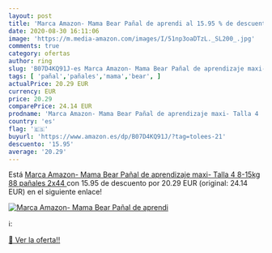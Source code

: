 ```yaml
---
layout: post
title: 'Marca Amazon- Mama Bear Pañal de aprendi al 15.95 % de descuento'
date: 2020-08-30 16:11:06
image: 'https://m.media-amazon.com/images/I/51np3oaDTzL._SL200_.jpg'
comments: true
category: ofertas
author: ring
slug: 'B07D4KQ91J-es Marca Amazon- Mama Bear Pañal de aprendizaje maxi- Talla 4...'
tags: [ 'pañal','pañales','mama','bear', ]
actualPrice: 20.29 EUR
currency: EUR
price: 20.29
comparePrice: 24.14 EUR
prodname: 'Marca Amazon- Mama Bear Pañal de aprendizaje maxi- Talla 4  8-15kg   88 pañales  2x44 '
country: 'es'
flag: '🇪🇸'
buyurl: 'https://www.amazon.es/dp/B07D4KQ91J/?tag=tolees-21'
descuento: '15.95'
average: '20.29'
---
```


Está [Marca Amazon- Mama Bear Pañal de aprendizaje maxi- Talla 4  8-15kg   88 pañales  2x44 ](https://www.amazon.es/dp/B07D4KQ91J/?tag=tolees-21) con 15.95 de descuento por 20.29 EUR (original: 24.14 EUR) en el siguiente enlace!

[![Marca Amazon- Mama Bear Pañal de aprendi](https://m.media-amazon.com/images/I/51np3oaDTzL._SL200_.jpg)](https://www.amazon.es/dp/B07D4KQ91J/?tag=tolees-21)

ℹ️:


[🛒 Ver la oferta!!](https://www.amazon.es/dp/B07D4KQ91J/?tag=tolees-21)
